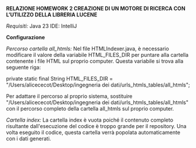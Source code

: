 **RELAZIONE HOMEWORK 2
CREAZIONE DI UN MOTORE DI RICERCA CON L’UTILIZZO DELLA LIBRERIA LUCENE**

_Requisiti:_
Java 23
IDE: IntelliJ

**Configurazione**

_Percorso cartella all_htmls:_
Nel file HTMLIndexer.java, è necessario modificare il valore della variabile HTML_FILES_DIR per puntare alla cartella contenente i file HTML sul proprio computer. Questa variabile si trova alla seguente riga:

private static final String HTML_FILES_DIR = "/Users/alicececot/Desktop/ingegneria dei dati/urls_htmls_tables/all_htmls";

Per adattare il percorso al proprio sistema, sostituire "/Users/alicececot/Desktop/ingegneria dei dati/urls_htmls_tables/all_htmls" con il percorso completo della cartella all_htmls sul proprio computer.

_Cartella index:_
La cartella index è vuota poiché il contenuto completo risultante dall'esecuzione del codice è troppo grande per il repository. Una volta eseguito il codice, questa cartella verrà popolata automaticamente con i dati generati.
